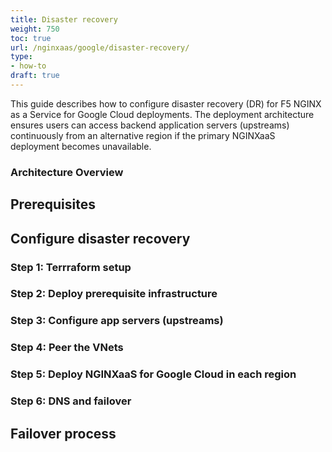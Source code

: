 ```yaml
---
title: Disaster recovery
weight: 750
toc: true
url: /nginxaas/google/disaster-recovery/
type:
- how-to
draft: true
---
```



This guide describes how to configure disaster recovery (DR) for F5 NGINX as a Service for Google Cloud deployments. The deployment architecture ensures users can access backend application servers (upstreams) continuously from an alternative region if the primary NGINXaaS deployment becomes unavailable.


### Architecture Overview



## Prerequisites


## Configure disaster recovery


### Step 1: Terrraform setup


### Step 2: Deploy prerequisite infrastructure


### Step 3: Configure app servers (upstreams)


### Step 4: Peer the VNets



### Step 5: Deploy NGINXaaS for Google Cloud in each region


### Step 6: DNS and failover


## Failover process


